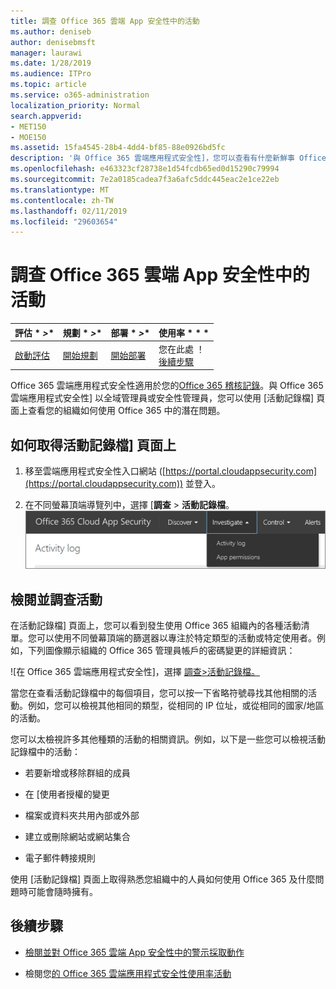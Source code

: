 ```yaml
---
title: 調查 Office 365 雲端 App 安全性中的活動
ms.author: deniseb
author: denisebmsft
manager: laurawi
ms.date: 1/28/2019
ms.audience: ITPro
ms.topic: article
ms.service: o365-administration
localization_priority: Normal
search.appverid:
- MET150
- MOE150
ms.assetid: 15fa4545-28b4-4dd4-bf85-88e0926bd5fc
description: '與 Office 365 雲端應用程式安全性]，您可以查看有什麼新鮮事 Office 365 環境中所要尋找一段與調查活動和帳戶。 '
ms.openlocfilehash: e463323cf28738e1d54fcdb65ed0d15290c79994
ms.sourcegitcommit: 7e2a0185cadea7f3a6afc5ddc445eac2e1ce22eb
ms.translationtype: MT
ms.contentlocale: zh-TW
ms.lasthandoff: 02/11/2019
ms.locfileid: "29603654"
---
```

# <a name="investigate-an-activity-in-office-365-cloud-app-security"></a>調查 Office 365 雲端 App 安全性中的活動
  
|評估 * *\>**|規劃 * *\>**|部署 * *\>**|使用率 * * *|
|:-----|:-----|:-----|:-----|
|[啟動評估](office-365-cas-overview.md) <br/> |[開始規劃](get-ready-for-office-365-cas.md) <br/> |[開始部署](turn-on-office-365-cas.md) <br/> |您在此處 ！  <br/> [後續步驟](#next-steps) <br/> |
   
Office 365 雲端應用程式安全性適用於您的[Office 365 稽核記錄](detailed-properties-in-the-office-365-audit-log.md)。與 Office 365 雲端應用程式安全性] 以全域管理員或安全性管理員，您可以使用 [活動記錄檔] 頁面上查看您的組織如何使用 Office 365 中的潛在問題。
  
## <a name="how-to-get-to-the-activity-log-page"></a>如何取得活動記錄檔] 頁面上

1. 移至雲端應用程式安全性入口網站 ([https://portal.cloudappsecurity.com](https://portal.cloudappsecurity.com)) 並登入。
  
2. 在不同螢幕頂端導覽列中，選擇 [**調查** \> **活動記錄檔**。<br/>![在 O365 CAS 入口網站中選擇 [調查]。](media/8c7b87c9-71a6-4952-adb2-185e941ffe9a.png)
  
## <a name="review-and-investigate-activities"></a>檢閱並調查活動

在活動記錄檔] 頁面上，您可以看到發生使用 Office 365 組織內的各種活動清單。您可以使用不同螢幕頂端的篩選器以專注於特定類型的活動或特定使用者。例如，下列圖像顯示組織的 Office 365 管理員帳戶的密碼變更的詳細資訊：
  
![在 Office 365 雲端應用程式安全性]，選擇 [調查\>活動記錄檔。](media/5d54600c-59cd-4f33-b4f0-29b75c37baae.png)
  
當您在查看活動記錄檔中的每個項目，您可以按一下省略符號尋找其他相關的活動。例如，您可以檢視其他相同的類型，從相同的 IP 位址，或從相同的國家/地區的活動。
  
您可以太檢視許多其他種類的活動的相關資訊。例如，以下是一些您可以檢視活動記錄檔中的活動：
  
- 若要新增或移除群組的成員
    
- 在 [使用者授權的變更
    
- 檔案或資料夾共用內部或外部
    
- 建立或刪除網站或網站集合
    
- 電子郵件轉接規則
    
使用 [活動記錄檔] 頁面上取得熟悉您組織中的人員如何使用 Office 365 及什麼問題時可能會隨時擁有。
  
## <a name="next-steps"></a>後續步驟

- [檢閱並對 Office 365 雲端 App 安全性中的警示採取動作](review-office-365-cas-alerts.md)
    
- 檢閱您[的 Office 365 雲端應用程式安全性使用率活動](utilization-activities-for-ocas.md)
    

